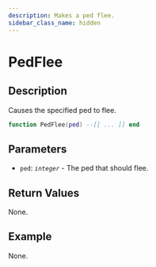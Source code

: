 ```yaml
---
description: Makes a ped flee.
sidebar_class_name: hidden
---
```


# PedFlee

## Description

Causes the specified ped to flee.

```lua
function PedFlee(ped) --[[ ... ]] end
```

## Parameters

- `ped`: _`integer`_ - The ped that should flee.

## Return Values

None.

## Example

None.

